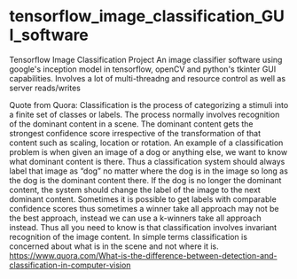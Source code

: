 # tensorflow_image_classification_GUI_software
Tensorflow Image Classification Project
An image classifier software using google's inception model in tensorflow, openCV and python's tkinter GUI capabilities.
Involves a lot of multi-threadng and resource control as well as server reads/writes


Quote from Quora:
Classification is the process of categorizing a stimuli into a finite set of classes or labels. The process normally involves recognition of the dominant content in a scene. The dominant content gets the strongest confidence score irrespective of the transformation of that content such as scaling, location or rotation.
An example of a classification problem is when given an image of a dog or anything else, we want to know what dominant content is there. Thus a classification system should always label that image as “dog” no matter where the dog is in the image so long as the dog is the dominant content there. If the dog is no longer the dominant content, the system should change the label of the image to the next dominant content. Sometimes it is possible to get labels with comparable confidence scores thus sometimes a winner take all approach may not be the best approach, instead we can use a k-winners take all approach instead.
Thus all you need to know is that classification involves invariant recognition of the image content. In simple terms classification is concerned about what is in the scene and not where it is.
https://www.quora.com/What-is-the-difference-between-detection-and-classification-in-computer-vision
